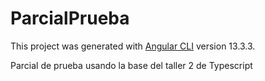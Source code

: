 # ParcialPrueba

This project was generated with [Angular CLI](https://github.com/angular/angular-cli) version 13.3.3.

Parcial de prueba usando la base del taller 2 de Typescript
